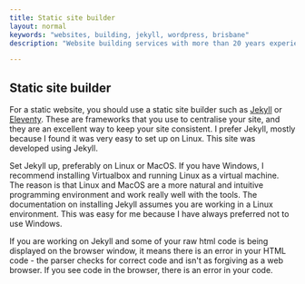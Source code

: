 ```yaml
---
title: Static site builder
layout: normal
keywords: "websites, building, jekyll, wordpress, brisbane"
description: "Website building services with more than 20 years experience based in Brisbane, Australia"

---
```

<div class="container justify-content-center">
<div class="row">
<div class="col-12 mb-1">
<h2> Static site builder </h2>
<p class=""> For a static website, you should use a static site builder such as <a target="_new" href="https://jekyllrb.com/docs/">Jekyll</a> or <a target="_new" href="https://www.11ty.dev/">Eleventy</a>. These are frameworks that you use to centralise your site, and they are an excellent way to keep your site consistent. I prefer Jekyll, mostly because I found it was very easy to set up on Linux. This site was developed using Jekyll.</p>
<p class=""> Set Jekyll up, preferably on Linux or MacOS. If you have Windows, I recommend installing Virtualbox and running Linux as a virtual machine. The reason is that Linux and MacOS are a more natural and intuitive programming environment and work really well with the tools. The documentation on installing Jekyll assumes you are working in a Linux environment. This was easy for me because I have always preferred not to use Windows.</p>
<p>If you are working on Jekyll and some of your raw html code is being displayed on the browser window, it means there is an error in your HTML code - the parser checks for correct code and isn't as forgiving as a web browser. If you see code in the browser, there is an error in your code. </p>
</div><!-- end col -->
</div><!-- end row -->
</div><!-- end container -->
